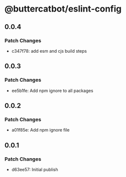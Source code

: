 # @buttercatbot/eslint-config

## 0.0.4

### Patch Changes

- c347f78: add esm and cjs build steps

## 0.0.3

### Patch Changes

- ee5b1fe: Add npm ignore to all packages

## 0.0.2

### Patch Changes

- a01f85e: Add npm ignore file

## 0.0.1

### Patch Changes

- d63ee57: Initial publish
